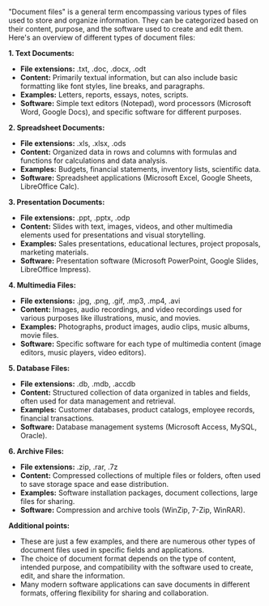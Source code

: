 "Document files" is a general term encompassing various types of files used to store and organize information. They can be categorized based on their content, purpose, and the software used to create and edit them. Here's an overview of different types of document files:

**1. Text Documents:**

- **File extensions:** .txt, .doc, .docx, .odt
- **Content:** Primarily textual information, but can also include basic formatting like font styles, line breaks, and paragraphs.
- **Examples:** Letters, reports, essays, notes, scripts.
- **Software:** Simple text editors (Notepad), word processors (Microsoft Word, Google Docs), and specific software for different purposes.

**2. Spreadsheet Documents:**

- **File extensions:** .xls, .xlsx, .ods
- **Content:** Organized data in rows and columns with formulas and functions for calculations and data analysis.
- **Examples:** Budgets, financial statements, inventory lists, scientific data.
- **Software:** Spreadsheet applications (Microsoft Excel, Google Sheets, LibreOffice Calc).

**3. Presentation Documents:**

- **File extensions:** .ppt, .pptx, .odp
- **Content:** Slides with text, images, videos, and other multimedia elements used for presentations and visual storytelling.
- **Examples:** Sales presentations, educational lectures, project proposals, marketing materials.
- **Software:** Presentation software (Microsoft PowerPoint, Google Slides, LibreOffice Impress).

**4. Multimedia Files:**

- **File extensions:** .jpg, .png, .gif, .mp3, .mp4, .avi
- **Content:** Images, audio recordings, and video recordings used for various purposes like illustrations, music, and movies.
- **Examples:** Photographs, product images, audio clips, music albums, movie files.
- **Software:** Specific software for each type of multimedia content (image editors, music players, video editors).

**5. Database Files:**

- **File extensions:** .db, .mdb, .accdb
- **Content:** Structured collection of data organized in tables and fields, often used for data management and retrieval.
- **Examples:** Customer databases, product catalogs, employee records, financial transactions.
- **Software:** Database management systems (Microsoft Access, MySQL, Oracle).

**6. Archive Files:**

- **File extensions:** .zip, .rar, .7z
- **Content:** Compressed collections of multiple files or folders, often used to save storage space and ease distribution.
- **Examples:** Software installation packages, document collections, large files for sharing.
- **Software:** Compression and archive tools (WinZip, 7-Zip, WinRAR).

**Additional points:**

- These are just a few examples, and there are numerous other types of document files used in specific fields and applications.
- The choice of document format depends on the type of content, intended purpose, and compatibility with the software used to create, edit, and share the information.
- Many modern software applications can save documents in different formats, offering flexibility for sharing and collaboration.
